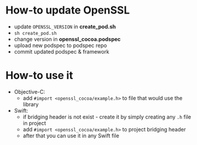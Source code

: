 # How-to update OpenSSL
* update `OPENSSL_VERSION` in **create_pod.sh**
* `sh create_pod.sh`
* change version in **openssl_cocoa.podspec**
* upload new podspec to podspec repo
* commit updated podspec & framework

# How-to use it
* Objective-C:
    * add `#import <openssl_cocoa/example.h>` to file that would use the library
* Swift:
    * if bridging header is not exist - create it by simply creating any `.h` file in project 
    * add `#import <openssl_cocoa/example.h>` to project bridging header
    * after that you can use it in any Swift file